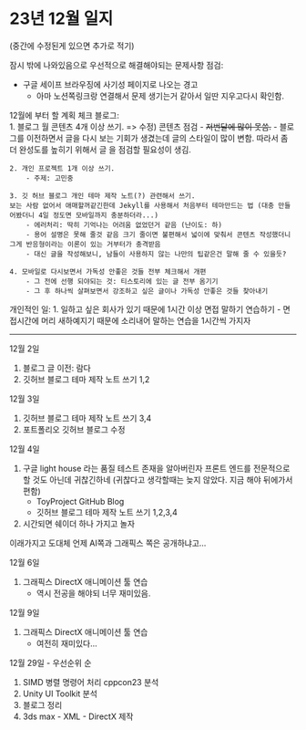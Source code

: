 # 23년 12월 일지
(중간에 수정된게 있으면 추가로 적기)  
  

잠시 밖에 나와있음으로 우선적으로 해결해야되는 문제사항 점검:
- 구글 세이프 브라우징에 사기성 페이지로 나오는 경고
    - 아마 노션쪽링크랑 연결해서 문제 생기는거 같아서 일딴 지우고다시 확인함.
      
12월에 부터 할 계획 체크
블로그:  
    1. 블로그 월 콘텐츠 4개 이상 쓰기. => 수정) 콘텐츠 점검
        - ~~저번달에 많이 못씀.~~ 
        - 블로그를 이전하면서 글을 다시 보는 기회가 생겼는데 글의 스타일이 많이 변함.
        따라서 좀 더 완성도를 높히기 위해서 글 을 점검할 필요성이 생김.

    2. 개인 프로젝트 1개 이상 쓰기.
        - 주제: 고민중

    3. 깃 허브 블로그 개인 테마 제작 노트(?) 관련해서 쓰기.
    보는 사람 없어서 애매할꺼같긴한데 Jekyll를 사용해서 처음부터 테마만드는 법 (대충 만들어봤더니 4일 정도면 모바일까지 충분하더라...)
        - 에러처리: 딱히 기억나는 어려움 없었던거 같음 (난이도: 하)
        - 용어 설명은 못해 줄것 같음 크기 줄이면 불편해서 넓이에 맞춰서 콘텐츠 작성했더니 그게 반응형이라는 이론이 있는 거부터가 충격받음
        - 대신 글을 작성해보니, 남들이 사용하지 않는 나만의 팁같은건 말해 줄 수 있을듯?

    4. 모바일로 다시보면서 가독성 안좋은 것들 전부 체크해서 개편
        - 그 전에 선행 되야되는 것: 티스토리에 있는 글 전부 옴기기
        - 그 후 하나씩 살펴보면서 강조하고 싶은 글이나 가독성 안좋은 것들 찾아내기
  
개인적인 일:
    1. 일하고 싶은 회사가 있기 때문에 1시간 이상 면접 말하기 연습하기
        - 면접시간에 머리 새하예지기 때문에 소리내어 말하는 연습을 1시간씩 가지자 


---

12월 2일
1. 블로그 글 이전: 람다
2. 깃허브 블로그 테마 제작 노트 쓰기 1,2

12월 3일
1. 깃허브 블로그 테마 제작 노트 쓰기 3,4
2. 포트폴리오 깃허브 블로그 수정

12월 4일
1. 구글 light house 라는 품질 테스트 존재을 알아버린자 
프론트 엔드를 전문적으로 할 것도 아닌데 귀찮긴하네 (귀찮다고 생각할때는 늦지 않았다. 지금 해야 뒤에가서 편함)
    - ToyProject GitHub Blog
    - 깃허브 블로그 테마 제작 노트 쓰기 1,2,3,4 
2. 시간되면 쉐이더 하나 가지고 놀자

이래가지고 도대체 언제 AI쪽과 그래픽스 쪽은 공개하냐고...

12월 6일
1. 그래픽스 DirectX 애니메이션 툴 연습
    - 역시 전공을 해야되 너무 재미있음.

12월 9일
1. 그래픽스 DirectX 애니메이션 툴 연습
    - 여전히 재미있다...

12월 29일 - 우선순위 순 
1. SIMD 병렬 명령어 처리 cppcon23 분석
2. Unity UI Toolkit 분석
3. 블로그 정리
4. 3ds max - XML - DirectX 제작

